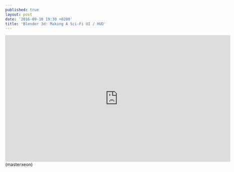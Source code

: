 ```yaml
---
published: true
layout: post
date: '2016-09-10 19:30 +0200'
title: 'Blender 3d: Making A Sci-Fi UI / HUD'
---
```

<iframe width="720" height="405" src="https://www.youtube.com/embed/2W25U6oFxSs" frameborder="0" allowfullscreen></iframe>  
(masterxeon)
